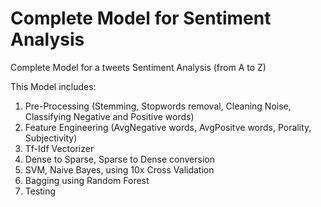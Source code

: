 # Complete Model for Sentiment Analysis
Complete Model for a tweets Sentiment Analysis (from A to Z)

This Model includes:

1. Pre-Processing (Stemming, Stopwords removal, Cleaning Noise, Classifying Negative and Positive words)
2. Feature Engineering (AvgNegative words, AvgPositve words, Porality, Subjectivity)
3. Tf-Idf Vectorizer
4. Dense to Sparse, Sparse to Dense conversion
5. SVM, Naive Bayes, using 10x Cross Validation
6. Bagging using Random Forest
7. Testing
